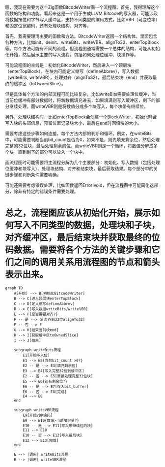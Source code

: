 嗯，我现在需要为这个Zig函数BitcodeWriter画一个流程图。首先，我得理解这个函数的结构和功能。看起来这是一个用于生成LLVM Bitcode的写入器，可能涉及将数据按位和字节写入缓冲区，支持不同类型的编码方式，比如VBR（可变位率）和固定位宽编码，还有处理块结构、对齐等。

首先，我需要理清主要的函数和方法。BitcodeWriter返回一个结构体，里面包含各种方法，比如init、deinit、writeBits、writeVBR、alignTo32、enterTopBlock等。每个方法可能有不同的流程，但流程图通常需要一个总体的结构，可能从初始化开始，然后展示主要的写入流程，包括如何处理位缓冲、块操作等。

可能流程图的主线是：初始化BitcodeWriter，然后进入一个顶层块（enterTopBlock），在块内可能定义缩写（defineAbbrev），写入数据（writeBits, writeVBR），处理对齐（alignTo32），最后结束块（end）并获取最终的缓冲区（toOwnedSlice）。

但是具体每个方法的内部流程可能比较复杂。比如writeBits需要处理位缓冲，当当前位缓冲有部分数据时，将新数据填充进去，如果填满则写入缓冲区，剩下的部分继续处理。而writeVBR则是将数值分成多个块写入，每个块带有继续位。

另外，处理块结构时，比如enterTopBlock会创建一个BlockWriter，初始化时会写入块的头部信息，预留位置记录块大小，最后在end时回填块的大小。

需要考虑这些步骤如何连接，每个方法内部的判断和循环。例如，在writeBits中，可能需要判断当前bit_count是否为0，如果不是，则先填充剩余位，然后处理完整的32位块，最后处理剩余的位。而writeVBR则是一个循环，将数值分解成多个块，直到剩下的部分可以放入一个块中。

画流程图时可能需要将主流程分解为几个主要部分：初始化、写入数据（包括处理位缓冲和块写入）、处理块结构、对齐和结束块，最后获取结果。每个部分中的关键步骤和判断条件需要明确。

可能还需要考虑错误处理，比如函数返回Error!void，但在流程图中可能简化这部分，除非有特定的错误条件需要处理。

总之，流程图应该从初始化开始，展示如何写入不同类型的数据，处理块和子块，对齐缓冲区，最后结束块并获取最终的位码数据。需要将各个方法的关键步骤和它们之间的调用关系用流程图的节点和箭头表示出来。
================================================
```mermaid
graph TD
    A[开始] --> B[初始化BitcodeWriter]
    B --> C[进入顶层块enterTopBlock]
    C --> D[定义缩写defineAbbrev]
    D --> E[写入数据writeBits/writeVBR]
    E --> F{是否需要对齐?}
    F -- 是 --> G[对齐到32位alignTo32]
    F -- 否 --> E
    G --> H[结束当前块end]
    H --> I[获取缓冲区toOwnedSlice]
    I --> J[结束]

    subgraph writeBits流程
        E1[开始写入位]
        E1 --> E2{当前bit_count >0?}
        E2 -- 是 --> E3[填充剩余位]
        E3 --> E4[写入完整32位到缓冲区]
        E2 -- 否 --> E5[直接处理完整32位块]
        E5 --> E6{还有剩余位?}
        E6 -- 是 --> E7[存入bit_buffer]
        E6 -- 否 --> E8[完成]
        E4 --> E8
    end

    subgraph writeVBR流程
        E9[开始VBR编码]
        E9 --> E10{数值>当前块容量?}
        E10 -- 是 --> E11[写入带继续位的块]
        E11 --> E10
        E10 -- 否 --> E12[写入最后块]
        E12 --> E13[完成]
    end

    E --> |调用| writeBits流程
    E --> |调用| writeVBR流程
```
